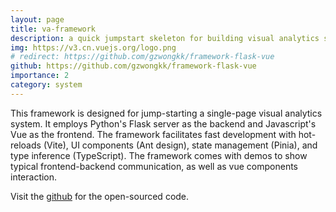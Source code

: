 ```yaml
---
layout: page
title: va-framework
description: a quick jumpstart skeleton for building visual analytics systems
img: https://v3.cn.vuejs.org/logo.png
# redirect: https://github.com/gzwongkk/framework-flask-vue
github: https://github.com/gzwongkk/framework-flask-vue
importance: 2
category: system
---
```


This framework is designed for jump-starting a single-page visual analytics system. It employs Python's Flask server as the backend and Javascript's Vue as the frontend. The framework facilitates fast development with hot-reloads (Vite), UI components (Ant design), state management (Pinia), and type inference (TypeScript). The framework comes with demos to show typical frontend-backend communication, as well as vue components interaction.

Visit the [github](https://github.com/gzwongkk/framework-flask-vue) for the open-sourced code.